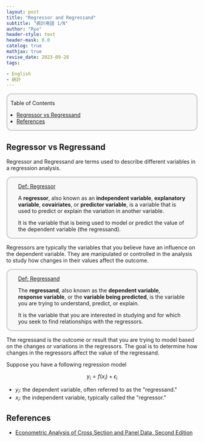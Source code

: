 ```yaml
---
layout: post
title: "Regressor and Regressand"
subtitle: "統計用語 1/N"
author: "Ryo"
header-style: text
header-mask: 0.0
catelog: true
mathjax: true
revise_date: 2023-09-28
tags:

- English
- 統計
---
```


<div style='border-radius: 1em; border-style:solid; border-color:#D3D3D3; background-color:#F8F8F8'>

<p class="h4">&nbsp;&nbsp;Table of Contents</p>

<!-- START doctoc generated TOC please keep comment here to allow auto update -->
<!-- DON'T EDIT THIS SECTION, INSTEAD RE-RUN doctoc TO UPDATE -->

- [Regressor vs Regressand](#regressor-vs-regressand)
- [References](#references)

<!-- END doctoc generated TOC please keep comment here to allow auto update -->


</div>


## Regressor vs Regressand

Regressor and Regressand are terms used to describe different variables in a regression analysis.

<div style='padding-left: 2em; padding-right: 2em; border-radius: 1em; border-style:solid; border-color:#D3D3D3; background-color:#F8F8F8'>
<p class="h4"><ins>Def: Regressor</ins></p>

A **regressor**, also known as an **independent variable**, **explanatory variable**, 
**covairiates**, or **predictor variable**, is a variable that is used to predict 
or explain the variation in another variable. 

It is the variable that is being used to model or predict the value of the 
dependent variable (the regressand).

</div>

Regressors are typically the variables that you believe have an influence on the dependent variable. 
They are manipulated or controlled in the analysis to study how changes in their values affect the outcome.

<div style='padding-left: 2em; padding-right: 2em; border-radius: 1em; border-style:solid; border-color:#D3D3D3; background-color:#F8F8F8'>
<p class="h4"><ins>Def: Regressand</ins></p>

The **regressand**, also known as the **dependent variable**, **response variable**, or 
the **variable being predicted**, is the variable you are trying to understand, predict, or explain. 

It is the variable that you are interested in studying and for which you seek to find relationships with the regressors.

</div>

The regressand is the outcome or result that you are trying to model based on the changes 
or variations in the regressors. The goal is to determine how changes in the regressors affect the value of the regressand.

Suppose you have a following regression model

$$
y_i = f(x_i) + \epsilon_i
$$

- $y_i$: the dependent variable, often referred to as the "regressand." 
- $x_i$: the independent variable, typically called the "regressor." 


References
-----------

- [Econometric Analysis of Cross Section and Panel Data, Second Edition](https://mitpress.mit.edu/9780262232586/)
